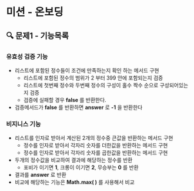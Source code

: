 # 미션 - 온보딩

## 🔍 문제1 - 기능목록

### 유효성 검증 기능
- 리스트에 포함된 정수들이 조건에 만족하는지 확인 하는 메서드 구현
    - 리스트에 포함된 정수의 범위가 2 부터 399 안에 포함되는지 검증
    - 리스트에 첫번째 정수와 두번째 정수의 구성이 홀수 짝수 순으로 구성되어있는지 검증
    - 검증에 실패할 경우 **false** 를 반환한다.
- 검증메서드가 **false** 를 반환하면 **answer** 로 **-1** 을 반환한다
### 비지니스 기능

- 리스트를 인자로 받아서 계산된 2개의 정수중 큰값을 반환하는 메서드 구현
    - 정수를 인자로 받아서 각자리 숫자를 더한값을 반환하는 메서드 구현
    - 정수를 인자로 받아서 각자리 숫자를 곱한값을 반환하는 메서드 구현
- 두개의 정수값을 비교하여 결과에 해당하는 정수를 반환
    - 포비가 이기면 **1**, 크롱이 이기면 **2**, 무승부는 **0** 를 반환
- 결과를 **answer** 로 반환
- 비교에 해당하는 기능은  **Math.max( )** 를 사용해서 비교
